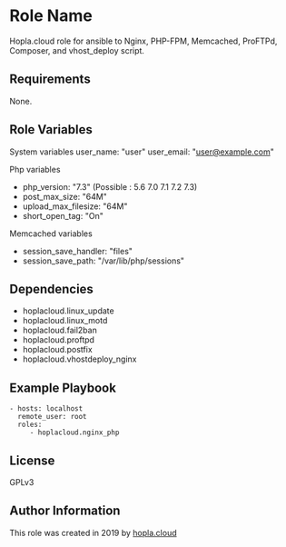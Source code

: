 Role Name
=========

Hopla.cloud role for ansible to Nginx, PHP-FPM, Memcached, ProFTPd, Composer, and vhost_deploy script.

Requirements
------------

None.

Role Variables
--------------

System variables
user_name: "user"
user_email: "user@example.com"

Php variables
- php_version: "7.3"
(Possible : 5.6 7.0 7.1 7.2 7.3)
- post_max_size: "64M"
- upload_max_filesize: "64M"
- short_open_tag: "On"

Memcached variables
- session_save_handler: "files"
- session_save_path: "/var/lib/php/sessions"

Dependencies
------------

- hoplacloud.linux_update
- hoplacloud.linux_motd
- hoplacloud.fail2ban
- hoplacloud.proftpd
- hoplacloud.postfix
- hoplacloud.vhostdeploy_nginx

Example Playbook
----------------

    - hosts: localhost
      remote_user: root
      roles:
         - hoplacloud.nginx_php

License
-------

GPLv3

Author Information
------------------

This role was created in 2019 by [hopla.cloud](https://hopla.cloud)
